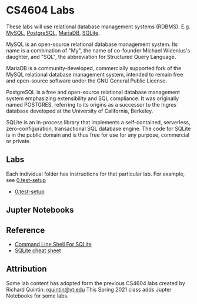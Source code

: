 # CS4604 Labs
These labs will use relational database management systems (RDBMS). E.g. [MySQL](https://www.mysql.com/), [PostgreSQL](https://www.postgresql.org/), [MariaDB](https://mariadb.org/), [SQLite](https://www.sqlite.org/index.html).

MySQL is an open-source relational database management system. Its name is a combination of "My", the name of co-founder Michael Widenius's daughter, and "SQL", the abbreviation for Structured Query Language.

MariaDB is a community-developed, commercially supported fork of the MySQL relational database management system, intended to remain free and open-source software under the GNU General Public License.

PostgreSQL is a free and open-source relational database management system emphasizing extensibility and SQL compliance. It was originally named POSTGRES, referring to its origins as a successor to the Ingres database developed at the University of California, Berkeley.

SQLite is an in-process library that implements a self-contained, serverless, zero-configuration, transactional SQL database engine. The code for SQLite is in the public domain and is thus free for use for any purpose, commercial or private. 

## Labs

Each individual folder has instructions for that particular lab. For example, see [0.test-setup](0.test-setup)
* [0.test-setup](0.test-setup/)

## Jupter Notebooks


## Reference
* [Command Line Shell For SQLite](https://sqlite.org/cli.html#:~:text=Terminate%20the%20sqlite3%20program%20by,a%20long%2Drunning%20SQL%20statement.)
* [SQLite cheat sheet](sql-sqlite-commands-cheat-sheet.pdf)

## Attribution

Some lab content has adopted form the previous CS4604 labs created by Richard Quintin: rquintin@vt.edu 
This Spring 2021 class adds Jupter Notebooks for some labs. 